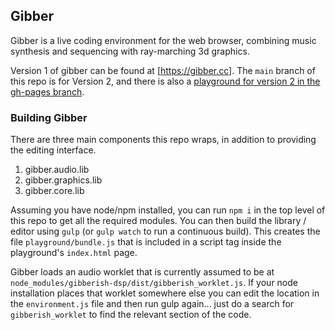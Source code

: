 ## Gibber ##
Gibber is a live coding environment for the web browser, combining music synthesis and sequencing with ray-marching 3d graphics.

Version 1 of gibber can be found at [https://gibber.cc]. The `main` branch of this repo is for Version 2, and there is also a [playground for version 2 in the gh-pages branch](https://gibber-cc.github.io/gibber/playground).

### Building Gibber ###
There are three main components this repo wraps, in addition to providing the editing interface.

1. gibber.audio.lib
2. gibber.graphics.lib
3. gibber.core.lib

Assuming you have node/npm installed, you can run `npm i` in the top level of this repo to get all the required modules. You can then build the library / editor using `gulp` (or `gulp watch` to run a continuous build). This creates the file `playground/bundle.js` that is included in a script tag inside the playground's `index.html` page.

Gibber loads an audio worklet that is currently assumed to be at `node_modules/gibberish-dsp/dist/gibberish_worklet.js`. If your node installation places that worklet somewhere else you can edit the location in the `environment.js` file and then run gulp again... just do a search for `gibberish_worklet` to find the relevant section of the code.

